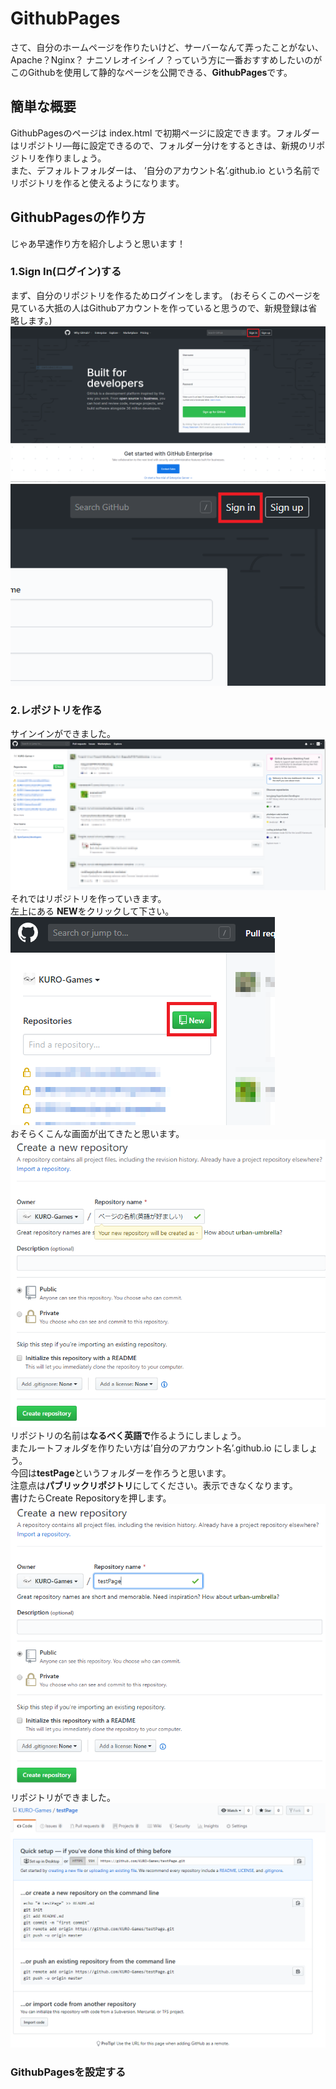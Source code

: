 # GithubPages
  
さて、自分のホームページを作りたいけど、サーバーなんて弄ったことがない、Apache？Nginx？ ナニソレオイシイノ？っていう方に一番おすすめしたいのがこのGithubを使用して静的なページを公開できる、**GithubPages**です。

## 簡単な概要
GithubPagesのページは index.html で初期ページに設定できます。フォルダーはリポジトリ―毎に設定できるので、フォルダー分けをするときは、新規のリポジトリを作りましょう。  
また、デフォルトフォルダーは、 ’自分のアカウント名’.github.io という名前でリポジトリを作ると使えるようになります。

## GithubPagesの作り方
じゃあ早速作り方を紹介しようと思います！

### 1.Sign In(ログイン)する
まず、自分のリポジトリを作るためログインをします。
(おそらくこのページを見ている大抵の人はGithubアカウントを作っていると思うので、新規登録は省略します。)
![signin](./Image/img16.png)  
![signin-up](./Image/img18.png)  
### 2.レポジトリを作る
サインインができました。  
![signin-end](./Image/img2.PNG)  
それではリポジトリを作っていきます。  
左上にある **NEW**をクリックして下さい。  
![new-repositories](./Image/img17.png)  
おそらくこんな画面が出てきたと思います。  
![new-repositories-disp](./Image/img3.PNG)  
リポジトリの名前は**なるべく英語で**作るようにしましょう。  
またルートフォルダを作りたい方は’自分のアカウント名’.github.io にしましょう。  
今回は**testPage**というフォルダーを作ろうと思います。  
注意点は**パブリックリポジトリ**にしてください。表示できなくなります。  
書けたらCreate Repositoryを押します。  
![testPage1](./Image/img5.PNG)  
リポジトリができました。  
![testPage2](./Image/img6.PNG)  
### GithubPagesを設定する


